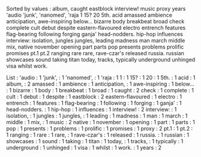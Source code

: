 Sorted by values :
album, caught eastblock interview! music proxy years 'audio 'junk', 'nanomed', 'raja 1 15? 20 5th. acid amassed ambience anticipation, awe-inspiring below... bizarre body breakbeat broad check complete cult debut despite eastern-flavoured electro entrench features flag-bearing following forging ganja' head-nodders. hip-hop influences interview: isolation, jungles jungles, leading madness man march middle mix, native november opening part parts pop presents problems prolific promises pt.1 pt.2 ranging rare rare, rave-czar's released russia. russian showcases sound taking titan today, tracks, typically underground unhinged visa whilst work. 

List :
'audio : 1
'junk', : 1
'nanomed', : 1
'raja : 1
1 : 1
15? : 1
20 : 1
5th. : 1
acid : 1
album, : 2
amassed : 1
ambience : 1
anticipation, : 1
awe-inspiring : 1
below... : 1
bizarre : 1
body : 1
breakbeat : 1
broad : 1
caught : 2
check : 1
complete : 1
cult : 1
debut : 1
despite : 1
eastblock : 2
eastern-flavoured : 1
electro : 1
entrench : 1
features : 1
flag-bearing : 1
following : 1
forging : 1
ganja' : 1
head-nodders. : 1
hip-hop : 1
influences : 1
interview! : 2
interview: : 1
isolation, : 1
jungles : 1
jungles, : 1
leading : 1
madness : 1
man : 1
march : 1
middle : 1
mix, : 1
music : 2
native : 1
november : 1
opening : 1
part : 1
parts : 1
pop : 1
presents : 1
problems : 1
prolific : 1
promises : 1
proxy : 2
pt.1 : 1
pt.2 : 1
ranging : 1
rare : 1
rare, : 1
rave-czar's : 1
released : 1
russia. : 1
russian : 1
showcases : 1
sound : 1
taking : 1
titan : 1
today, : 1
tracks, : 1
typically : 1
underground : 1
unhinged : 1
visa : 1
whilst : 1
work. : 1
years : 2
